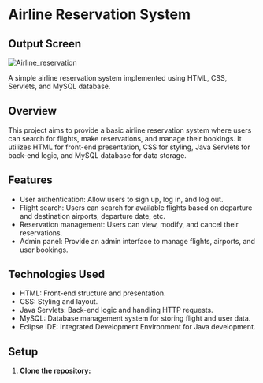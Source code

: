 # Airline Reservation System

## Output Screen

![Airline_reservation](https://github.com/Raveenaross/airline/assets/166907857/e2e4a12f-3b59-4c7b-8a8a-364c8ef3e5b6)

A simple airline reservation system implemented using HTML, CSS, Servlets, and MySQL database.

## Overview

This project aims to provide a basic airline reservation system where users can search for flights, make reservations, and manage their bookings. It utilizes HTML for front-end presentation, CSS for styling, Java Servlets for back-end logic, and MySQL database for data storage.

## Features

- User authentication: Allow users to sign up, log in, and log out.
- Flight search: Users can search for available flights based on departure and destination airports, departure date, etc.
- Reservation management: Users can view, modify, and cancel their reservations.
- Admin panel: Provide an admin interface to manage flights, airports, and user bookings.

## Technologies Used

- HTML: Front-end structure and presentation.
- CSS: Styling and layout.
- Java Servlets: Back-end logic and handling HTTP requests.
- MySQL: Database management system for storing flight and user data.
- Eclipse IDE: Integrated Development Environment for Java development.

## Setup

1. **Clone the repository:**


